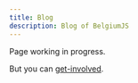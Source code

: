 ```yaml
---
title: Blog
description: Blog of BelgiumJS
---
```


Page working in progress.

But you can [get-involved](https://github.com/belgiumJS/belgiumjs.github.io).

